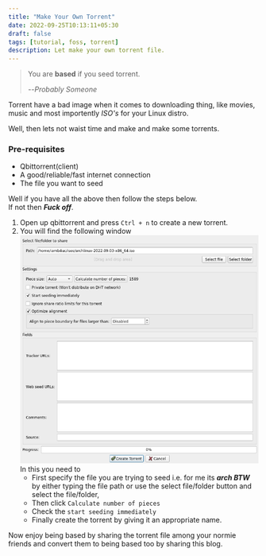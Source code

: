 ```yaml
---
title: "Make Your Own Torrent"
date: 2022-09-25T10:13:11+05:30
draft: false
tags: [tutorial, foss, torrent]
description: Let make your own torrent file.
---
```

> You are **based** if you seed torrent.
>
> --<cite>Probably Someone</cite>

Torrent have a bad image when it comes to downloading thing, like movies, music and most importently *ISO's* for your Linux distro.  

Well, then lets not waist time and make and make some torrents.

### Pre-requisites
- Qbittorrent(client)
- A good/reliable/fast internet connection
- The file you want to seed

Well if you have all the above then follow the steps below.  
If not then ***Fuck off***.

1. Open up qbittorrent and press `Ctrl + n` to create a new torrent.  
2. You will find the following window  
![myot1](https://github.com/iamb4uc/iamb4uc.xyz/blob/main/static/myot1.png?raw=true)  
In this you need to 
    - First specify the file you are trying to seed i.e. for me its ***arch BTW*** by either typing the file path or use the select file/folder button and select the file/folder,  
    - Then click `Calculate number of pieces`
    - Check the `start seeding immediately`
    - Finally create the torrent by giving it an appropriate name.

Now enjoy being based by sharing the torrent file among your normie friends and convert them to being based too by sharing this blog.



